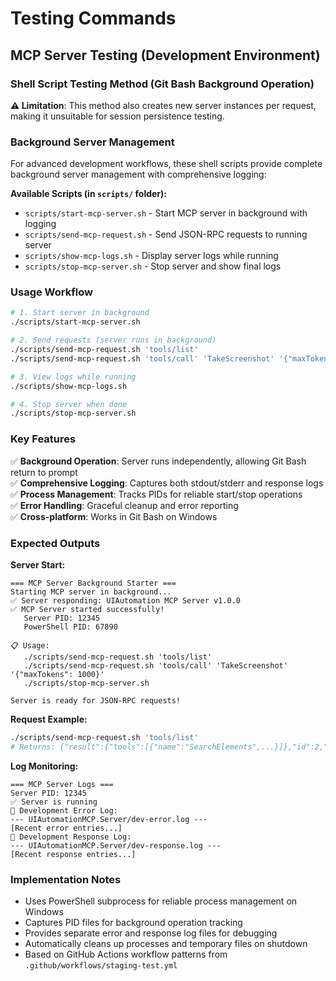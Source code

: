 # Testing Commands

## MCP Server Testing (Development Environment)

### Shell Script Testing Method (Git Bash Background Operation)

**⚠️ Limitation**: This method also creates new server instances per request, making it unsuitable for session persistence testing.

### Background Server Management

For advanced development workflows, these shell scripts provide complete background server management with comprehensive logging:

**Available Scripts (in `scripts/` folder):**
- `scripts/start-mcp-server.sh` - Start MCP server in background with logging
- `scripts/send-mcp-request.sh` - Send JSON-RPC requests to running server  
- `scripts/show-mcp-logs.sh` - Display server logs while running
- `scripts/stop-mcp-server.sh` - Stop server and show final logs

### Usage Workflow

```bash
# 1. Start server in background
./scripts/start-mcp-server.sh

# 2. Send requests (server runs in background)  
./scripts/send-mcp-request.sh 'tools/list'
./scripts/send-mcp-request.sh 'tools/call' 'TakeScreenshot' '{"maxTokens": 1000}'

# 3. View logs while running
./scripts/show-mcp-logs.sh  

# 4. Stop server when done
./scripts/stop-mcp-server.sh
```

### Key Features

✅ **Background Operation**: Server runs independently, allowing Git Bash return to prompt  
✅ **Comprehensive Logging**: Captures both stdout/stderr and response logs  
✅ **Process Management**: Tracks PIDs for reliable start/stop operations  
✅ **Error Handling**: Graceful cleanup and error reporting  
✅ **Cross-platform**: Works in Git Bash on Windows

### Expected Outputs

**Server Start:**
```
=== MCP Server Background Starter ===
Starting MCP server in background...
✅ Server responding: UIAutomation MCP Server v1.0.0
✅ MCP Server started successfully!
   Server PID: 12345
   PowerShell PID: 67890

📋 Usage:
   ./scripts/send-mcp-request.sh 'tools/list'
   ./scripts/send-mcp-request.sh 'tools/call' 'TakeScreenshot' '{"maxTokens": 1000}'
   ./scripts/stop-mcp-server.sh

Server is ready for JSON-RPC requests!
```

**Request Example:**
```bash
./scripts/send-mcp-request.sh 'tools/list'
# Returns: {"result":{"tools":[{"name":"SearchElements",...}]},"id":2,"jsonrpc":"2.0"}
```

**Log Monitoring:**
```
=== MCP Server Logs ===
Server PID: 12345
✅ Server is running
📄 Development Error Log:
--- UIAutomationMCP.Server/dev-error.log ---
[Recent error entries...]
📄 Development Response Log:  
--- UIAutomationMCP.Server/dev-response.log ---
[Recent response entries...]
```

### Implementation Notes

- Uses PowerShell subprocess for reliable process management on Windows
- Captures PID files for background operation tracking  
- Provides separate error and response log files for debugging
- Automatically cleans up processes and temporary files on shutdown
- Based on GitHub Actions workflow patterns from `.github/workflows/staging-test.yml`
